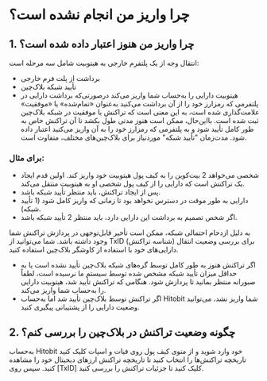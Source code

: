 # چرا واریز من انجام نشده است؟ 

## 1.	چرا واریز من هنوز اعتبار داده شده است؟

انتقال وجه از یک پلتفرم خارجی به هیتوبیت شامل سه مرحله است:
-	برداشت از پلت فرم خارجی
-	تأیید شبکه بلاک‌چین
-	هیتوبیت دارایی را به‌حساب شما واریز می‌کند
درصورتی‌که برداشت دارایی در پلتفرمی که رمزارز خود را از آن برداشت می‌کنید به‌عنوان «تمام‌شده» یا «موفقیت» علامت‌گذاری شده است، به این معنی است که تراکنش با موفقیت در شبکه بلاک‌چین ثبت شده است. بااین‌حال، ممکن است هنوز مدتی طول بکشد تا آن تراکنش خاص به طور کامل تأیید شود و به پلتفرمی که رمزارز خود را به آن واریز می‌کنید اعتبار داده شود. مدت‌زمان "تأیید شبکه" موردنیاز برای بلاک‌چین‌های مختلف، متفاوت است.

### برای مثال:

-	شخصی می‌خواهد 2 بیت‌کوین را به کیف پول هیتوبیت خود واریز کند. اولین قدم ایجاد یک تراکنش است که دارایی را از کیف پول شخصی او به هیتوبیت منتقل می‌کند.
-	پس از ایجاد تراکنش، باید منتظر تأیید شبکه باشد. 
-	دارایی به طور موقت در دسترس نخواهد بود تا زمانی که واریز کامل شود (1 تأیید شبکه).
-	اگر شخص تصمیم به برداشت این دارایی دارد، باید منتظر 2 تأیید شبکه باشد.

به دلیل ازدحام احتمالی شبکه، ممکن است تأخیر قابل‌توجهی در پردازش تراکنش شما وجود داشته باشد. شما می‌توانید از TxID (شناسه تراکنش) برای بررسی وضعیت انتقال دارایی‌های خود با استفاده از کاوشگر بلاک‌چین استفاده کنید.

-	اگر تراکنش هنوز به طور کامل توسط گره‌های شبکه بلاک‌چین تأیید نشده است یا به حداقل میزان تأیید شبکه مشخص شده توسط سیستم ما نرسیده است، لطفاً صبورانه منتظر بمانید تا پردازش شود. هنگامی که تراکنش تأیید شد، هیتوبیت دارایی را به‌حساب شما واریز می‌کند.
-	اگر تراکنش توسط بلاک‌چین تأیید شد اما به‌حساب Hitobit شما واریز نشد، می‌توانید وضعیت دارایی را از پشتیبانی پیگیری کنید. 

## 2.	چگونه وضعیت تراکنش در بلاک‌چین را بررسی کنم؟
	
به‌حساب Hitobit خود وارد شوید و از منوی کیف پول روی فیات و اسپات کلیک کنید تاریخچه تراکنش‌ها را انتخاب کنید تا تاریخچه تراکنش ارزهای دیجیتال خود را مشاهده کنید. سپس روی [TxID] کلیک کنید تا جزئیات تراکنش را بررسی کنید.










